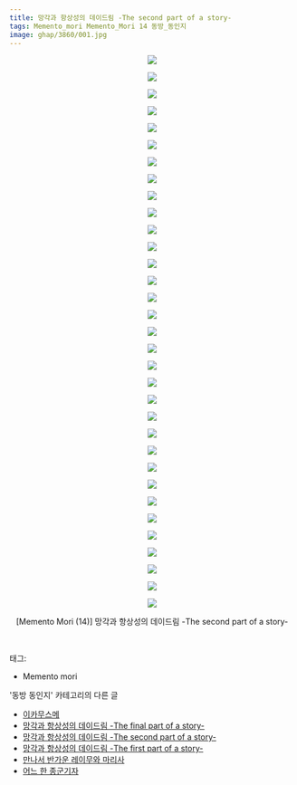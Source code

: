 ```yaml
---
title: 망각과 항상성의 데이드림 -The second part of a story-
tags: Memento_mori Memento_Mori 14 동방_동인지
image: ghap/3860/001.jpg
---
```

<div class="article">
<p style="text-align: center; clear: none; float: none;"><img src="{{ site.nasurl }}/ghap/3860/001.jpg"/></p>
<p style="text-align: center; clear: none; float: none;"><img src="{{ site.nasurl }}/ghap/3860/002.jpg"/></p>
<p style="text-align: center; clear: none; float: none;"><img src="{{ site.nasurl }}/ghap/3860/003.jpg"/></p>
<p style="text-align: center; clear: none; float: none;"><img src="{{ site.nasurl }}/ghap/3860/004.jpg"/></p>
<p style="text-align: center; clear: none; float: none;"><img src="{{ site.nasurl }}/ghap/3860/005.jpg"/></p>
<p style="text-align: center; clear: none; float: none;"><img src="{{ site.nasurl }}/ghap/3860/006.jpg"/></p>
<p style="text-align: center; clear: none; float: none;"><img src="{{ site.nasurl }}/ghap/3860/007.jpg"/></p>
<p style="text-align: center; clear: none; float: none;"><img src="{{ site.nasurl }}/ghap/3860/008.jpg"/></p>
<p style="text-align: center; clear: none; float: none;"><img src="{{ site.nasurl }}/ghap/3860/009.jpg"/></p>
<p style="text-align: center; clear: none; float: none;"><img src="{{ site.nasurl }}/ghap/3860/010.jpg"/></p>
<p style="text-align: center; clear: none; float: none;"><img src="{{ site.nasurl }}/ghap/3860/011.jpg"/></p>
<p style="text-align: center; clear: none; float: none;"><img src="{{ site.nasurl }}/ghap/3860/012.jpg"/></p>
<p style="text-align: center; clear: none; float: none;"><img src="{{ site.nasurl }}/ghap/3860/013.jpg"/></p>
<p style="text-align: center; clear: none; float: none;"><img src="{{ site.nasurl }}/ghap/3860/014.jpg"/></p>
<p style="text-align: center; clear: none; float: none;"><img src="{{ site.nasurl }}/ghap/3860/015.jpg"/></p>
<p style="text-align: center; clear: none; float: none;"><img src="{{ site.nasurl }}/ghap/3860/016.jpg"/></p>
<p style="text-align: center; clear: none; float: none;"><img src="{{ site.nasurl }}/ghap/3860/017.jpg"/></p>
<p style="text-align: center; clear: none; float: none;"><img src="{{ site.nasurl }}/ghap/3860/018.jpg"/></p>
<p style="text-align: center; clear: none; float: none;"><img src="{{ site.nasurl }}/ghap/3860/019.jpg"/></p>
<p style="text-align: center; clear: none; float: none;"><img src="{{ site.nasurl }}/ghap/3860/020.jpg"/></p>
<p style="text-align: center; clear: none; float: none;"><img src="{{ site.nasurl }}/ghap/3860/021.jpg"/></p>
<p style="text-align: center; clear: none; float: none;"><img src="{{ site.nasurl }}/ghap/3860/022.jpg"/></p>
<p style="text-align: center; clear: none; float: none;"><img src="{{ site.nasurl }}/ghap/3860/023.jpg"/></p>
<p style="text-align: center; clear: none; float: none;"><img src="{{ site.nasurl }}/ghap/3860/024.jpg"/></p>
<p style="text-align: center; clear: none; float: none;"><img src="{{ site.nasurl }}/ghap/3860/025.jpg"/></p>
<p style="text-align: center; clear: none; float: none;"><img src="{{ site.nasurl }}/ghap/3860/026.jpg"/></p>
<p style="text-align: center; clear: none; float: none;"><img src="{{ site.nasurl }}/ghap/3860/027.jpg"/></p>
<p style="text-align: center; clear: none; float: none;"><img src="{{ site.nasurl }}/ghap/3860/028.jpg"/></p>
<p style="text-align: center; clear: none; float: none;"><img src="{{ site.nasurl }}/ghap/3860/029.jpg"/></p>
<p style="text-align: center; clear: none; float: none;"><img src="{{ site.nasurl }}/ghap/3860/030.jpg"/></p>
<p style="text-align: center; clear: none; float: none;"><img src="{{ site.nasurl }}/ghap/3860/031.jpg"/></p>
<p style="text-align: center; clear: none; float: none;"><img src="{{ site.nasurl }}/ghap/3860/032.jpg"/></p>
<p style="text-align: center; clear: none; float: none;"><img src="{{ site.nasurl }}/ghap/3860/033.jpg"/></p>
<p style="text-align: center; clear: none; float: none;">[Memento Mori (14)] 망각과 항상성의 데이드림 -The second part of a story-</p>
<p><br/></p>
</div><div class="tagTrail">
<p>태그: </p>
<ul>
<li>Memento mori</li>
</ul>
</div><div class="another">
<p>'동방 동인지' 카테고리의 다른 글</p>
<ul>
<li><a href="/2017-10-17-ghap_3862">이카무스메</a></li>
<li><a href="/2017-10-17-ghap_3861">망각과 항상성의 데이드림 -The final part of a story-</a></li>
<li><a href="/2017-10-17-ghap_3860">망각과 항상성의 데이드림 -The second part of a story-</a></li>
<li><a href="/2017-10-17-ghap_3859">망각과 항상성의 데이드림 -The first part of a story-</a></li>
<li><a href="/2017-10-17-ghap_3858">만나서 반가운 레이무와 마리사</a></li>
<li><a href="/2017-10-16-ghap_3855">어느 한 종군기자</a></li>
</ul>
</div><div class="cb_module cb_fluid">
<div class="cb_wrt cb_profile">
</div><!-- commentList close -->
</div>